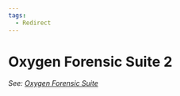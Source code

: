 ```yaml
---
tags:
  - Redirect
---
```


# Oxygen Forensic Suite 2

_See: [Oxygen Forensic Suite](oxygen_forensic_suite.md)_
